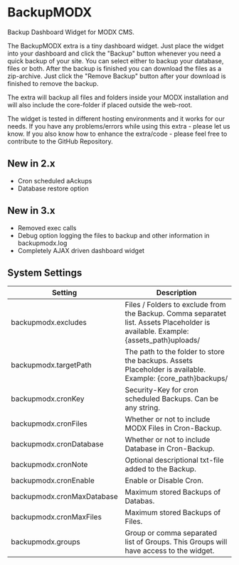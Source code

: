 # BackupMODX
Backup Dashboard Widget for MODX CMS.

The BackupMODX extra is a tiny dashboard widget. Just place the widget into your
dashboard and click the "Backup" button whenever you need a quick backup of your
site. You can select either to backup your database, files or both. After the
backup is finished you can download the files as a zip-archive. Just click the
"Remove Backup" button after your download is finished to remove the backup.

The extra will backup all files and folders inside your MODX installation and
will also include the core-folder if placed outside the web-root.

The widget is tested in different hosting environments and it works for our
needs. If you have any problems/errors while using this extra - please let us
know. If you also know how to enhance the extra/code - please feel free to
contribute to the GitHub Repository.

## New in 2.x
- Cron scheduled aAckups
- Database restore option

## New in 3.x
- Removed exec calls
- Debug option logging the files to backup and other information in backupmodx.log
- Completely AJAX driven dashboard widget

## System Settings
| Setting | Description |
| --- | --- |
| backupmodx.excludes | Files / Folders to exclude from the Backup. Comma separatet list. Assets Placeholder is available. Example: {assets_path}uploads/ |
| backupmodx.targetPath | The path to the folder to store the backups. Assets Placeholder is available. Example: {core_path}backups/ |
| backupmodx.cronKey | Security-Key for cron scheduled Backups. Can be any string. |
| backupmodx.cronFiles | Whether or not to include MODX Files in Cron-Backup. |
| backupmodx.cronDatabase | Whether or not to include Database in Cron-Backup. |
| backupmodx.cronNote | Optional descriptional txt-file added to the Backup. |
| backupmodx.cronEnable | Enable or Disable Cron. |
| backupmodx.cronMaxDatabase | Maximum stored Backups of Databas. |
| backupmodx.cronMaxFiles | Maximum stored Backups of Files. |
| backupmodx.groups | Group or comma separated list of Groups. This Groups will have access to the widget. |
